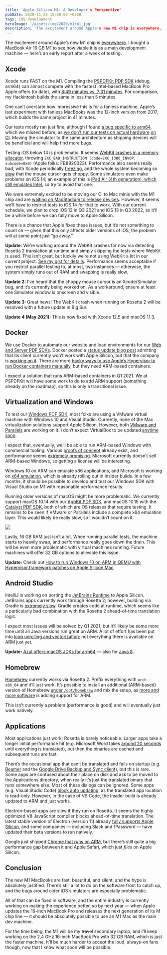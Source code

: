 ```yaml
---
title: 'Apple Silicon M1: A Developer's Perspective'
pubDate: 2020-11-28 15:00:00 +0200
tags: iOS development
heroImage: '/assets/img/2020/m1/m1.jpg'
description: 'The excitement around Apple's new M1 chip is everywhere. I bought a MacBook Air 16&nbsp;GB M1 to see how viable it is as a main development machine.'
---
```


The excitement around Apple’s new M1 chip is [everywhere](https://www.singhkays.com/blog/apple-silicon-m1-black-magic/). I bought a MacBook Air 16&nbsp;GB M1 to see how viable it is as a main development machine — here’s an early report after a week of testing.

## Xcode

Xcode runs FAST on the M1. Compiling the [PSPDFKit PDF SDK](https://pspdfkit.com/) (debug, arm64) can almost compete with the fastest Intel-based MacBook Pro Apple offers (to date), with [8:49 minutes vs. 7:31 minutes](https://twitter.com/steipete/status/1332052251712614405?s=21). For comparison, my Hackintosh builds the same in less than 5 minutes. 

One can’t overstate how impressive this is for a fanless machine. Apple’s last experiment with fanless MacBooks was the 12-inch version from 2017, which builds the same project in 41 minutes.

Our tests mostly ran just fine, although I found [a bug specific to arm64](https://github.com/Aloshi/dukglue/pull/27), which we missed before, as [we don’t run our tests on actual hardware](https://pspdfkit.com/blog/2020/managing-macos-hardware-virtualization-or-bare-metal/) [on CI](https://pspdfkit.com/blog/2020/continuous-integration-for-small-ios-macos-teams/). Moving the simulator to the same architecture as shipping devices will be beneficial and will help find more bugs.

Testing iOS below 14 is problematic. It seems [WebKit crashes in a memory allocator](https://twitter.com/steipete/status/1332654247809257473?s=21), throwing `EXC_BAD_INSTRUCTION (code=EXC_I386_INVOP, subcode=0x0)` (Apple folks: FB8920323). Performance also seems really bad, with Xcode periodically [freezing](https://twitter.com/steipete/status/1332348616145563653?s=21), and the whole system becoming so [slow](https://twitter.com/steipete/status/1332648748158246922?s=21) that the mouse cursor gets choppy. Some simulators even make problems on iOS 14; an example of this is [iPad Air (4th generation), which still emulates Intel](https://twitter.com/steipete/status/1331628274783543297?s=21), so try to avoid that one.

We were extremely excited to be moving our CI to Mac minis with the M1 chip and are [waiting on MacStadium to release devices](https://www.macstadium.com/m1-mini). However, it seems we’ll have to restrict tests to iOS 14 for that to work. With our current schedule, we plan to drop iOS 12 in Q3 2021 and iOS 13 in Q3 2022, so it’ll be a while before we can fully move to Apple Silicon.

There is a chance that Apple fixes these issues, but it’s not something to count on — given that this only affects older versions of iOS, the problem will at some point just “go away.”

**Update:** We’re working around the WebKit crashes for now via detecting Rosetta 2 translation at runtime and simply skipping the tests where WebKit is used. This isn’t great, but luckily we’re not using WebKit a lot in our current project. [See my gist for details](https://gist.github.com/steipete/e15b1fabffc7da7d49c92e3fbd06971a). Performance seems acceptable if you restrict parallel testing to, at most, two instances — otherwise, the system simply runs out of RAM and swapping is really slow.

**Update 2:** I’ve heard that the choppy mouse cursor is an Xcode/Simulator bug, and it’s currently being worked on. As a workaround, ensure at least one Simulator window is onscreen and visible.

**Update 3:** Great news! The WebKit crash when running on Rosetta 2 will be resolved with a future update in Big Sur.

**Update 4 (May 2021):** This is now fixed with Xcode 12.5 and macOS 11.3.

## Docker

We use Docker to automate our website and load environments for our [Web and Server PDF SDKs](https://pspdfkit.com/pdf-sdk/web/). Docker posted a [status update blog post](https://www.docker.com/blog/apple-silicon-m1-chips-and-docker/) admitting that its client currently won’t work with Apple Silicon, but that the company is [working on it](https://github.com/docker/roadmap/issues/142). There are more [hacky ways to use Apple’s Hypervisor to run Docker containers manually](https://finestructure.co/blog/2020/11/27/running-docker-on-apple-silicon-m1-follow-up), but they need ARM-based containers.

I expect a solution that runs ARM-based containers in Q1 2021. We at PSPDFKit will have some work to do to add ARM support (something already on the roadmap), so this is only a transitional issue.

## Virtualization and Windows

To test our [Windows PDF SDK](https://pspdfkit.com/pdf-sdk/windows/), most folks are using a VMware virtual machine with Windows 10 and Visual Studio. Currently, none of the Mac virtualization solutions support Apple Silicon. However, both [VMware and Parallels](https://appleinsider.com/articles/20/11/11/parallels-confirms-apple-m1-support-amid-silence-from-other-virtualization-companies) are working on it. I don’t expect VirtualBox to be updated [anytime soon](https://forums.virtualbox.org/viewtopic.php?f=8&t=98742).

I expect that, eventually, we’ll be able to run ARM-based Windows with commercial tooling. Various [proofs of concept](https://9to5mac.com/2020/11/27/arm-windows-virtualization-m1-mac/) already exist, and performance seems [extremely promising](https://twitter.com/imbushuo/status/1332772957609922561?s=21). Microsoft currently doesn’t sell ARM-based Windows, so getting a license will be interesting.

Windows 10 on ARM can emulate x86 applications, and Microsoft is working on [x64 emulation](https://www.neowin.net/news/it039s-official-x64-emulation-is-coming-to-windows-on-arm), which is already rolling out in Insider builds. In a few months, it should be possible to develop and test our Windows SDK with Visual Studio on M1 with reasonable performance results.

Running older versions of macOS might be more problematic. We currently support macOS 10.14 with our [AppKit PDF SDK](https://pspdfkit.com/blog/2017/pspdfkit-for-macos/), and macOS 10.15 with the [Catalyst PDF SDK](https://pspdfkit.com/blog/2019/pspdfkit-for-mac-catalyst/), both of which are OS releases that require testing. It remains to be seen if VMware or Parallels include a complete x64 emulation layer. This would likely be really slow, so I wouldn’t count on it.

![](/assets/img/2020/m1/memory.png)

Lastly, 16&nbsp;GB RAM just isn’t a lot. When running parallel tests, the machine starts to heavily swap, and performance really goes down the drain. This will be even more problematic with virtual machines running. Future machines will offer 32&nbsp;GB options to alleviate this issue.

**Update:** Check out [How to run Windows 10 on ARM in QEMU with Hypervisor.framework patches on Apple Silicon Mac](https://gist.github.com/niw/e4313b9c14e968764a52375da41b4278#file-readme-md).

## Android Studio

IntelliJ is working on porting the [JetBrains Runtime](https://youtrack.jetbrains.com/issue/JBR-2526) to Apple Silicon. JetBrains apps currently work through Rosetta 2; however, building via Gradle is [extremely slow](https://www.reddit.com/r/androiddev/comments/jx4ntt/apple_macbook_air_m1_is_very_slow_in_gradle_builds/). Gradle creates code at runtime, which seems like a particularly bad combination with the Rosetta 2 ahead-of-time translation logic. 

I expect most issues will be solved by Q1 2021, but it’ll likely be some more time until all Java versions run great on ARM. A lot of effort has been put into [loop unrolling and vectorization](https://bell-sw.com/java/arm/performance/2019/01/15/the-status-of-java-on-arm/); not everything there is available on ARM just yet.

**Update:** [Azul offers macOS JDKs for arm64](https://www.azul.com/press_release/azul-announces-support-of-java-builds-of-openjdk-for-apple-silicon/) — also for [Java 8](https://www.azul.com/downloads/zulu-community/?os=macos&architecture=arm-64-bit&package=jdk).

## Homebrew

[Homebrew](https://brew.sh/) currently works via Rosetta 2. Prefix everything with `arch -x86_64` and it’ll just work. It’s possible to install an additional (ARM-based) version of Homebrew [under `/opt/homebrew`](https://soffes.blog/homebrew-on-apple-silicon) and mix the setup, as [more and more software](https://github.com/Homebrew/brew/issues/7857) is adding support for ARM.

This isn’t currently a problem (performance is good) and will eventually just work natively.

## Applications

Most applications just work; Rosetta is barely noticeable. Larger apps take a longer initial performance hit (e.g. Microsoft Word takes [around 20 seconds](https://www.zdnet.com/article/microsoft-office-will-be-about-20-second-slower-initially-on-apple-silicon-rosetta-2/) until everything is translated), but then the binaries are cached and subsequent runs are fast.

There’s the occasional app that can’t be translated and fails on startup (e.g. [Beamer](https://beamer-app.com/download) and the [Google Drive Backup and Sync client](https://www.google.com/intl/en_gh/drive/download/)), but this is rare. Some apps are confused about their place on disk and ask to be moved to the Applications directory, when really it’s just the translated binary that runs somewhere else. Most of these dialogs can be ignored. Some apps (e.g. Visual Studio Code) [block auto updating](https://twitter.com/steipete/status/1331884524934995968?s=21), as the translated app location is read-only. However, in the case of VS Code, the Insider build is already updated to ARM and just works.

Electron-based apps are slow if they run on Rosetta. It seems the highly optimized V8 JavaScript compiler blocks ahead-of-time translation. The latest stable version of Electron (version 11) already [fully supports Apple Silicon](https://www.electronjs.org/blog/apple-silicon), and some companies — including Slack and 1Password — have updated their beta versions to run natively.

Google just shipped [Chrome that runs on ARM](https://www.macworld.com/article/3597749/google-releases-chrome-87-with-support-for-apple-silicon-macs.html), but there’s still quite a big performance gap between it and Apple Safari, which just *flies* on Apple Silicon.

## Conclusion

The new M1 MacBooks are fast, beautiful, and silent, and the hype is absolutely justified. There’s still a lot to do on the software front to catch up, and the bugs around older iOS simulators are especially problematic.

All of that can be fixed in software, and the entire industry is currently working on making the experience better, so by next year — when Apple updates the 16-inch MacBook Pro and releases the next generation of its M chip line — it should be absolutely possible to use an M1 Mac as the main dev machine.

For the time being, the M1 will be my <del>travel</del> secondary laptop, and I’ll keep working on the 2,4&nbsp;GHz 16-inch MacBook Pro with 32&nbsp;GB RAM, which is just the faster machine. It’ll be much harder to accept the loud, always-on fans though, now that I know what soon will be possible.